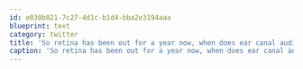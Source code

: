 ```yaml
---
id: e030b021-7c27-4d1c-b1d4-bba2e3194aaa
blueprint: text
category: twitter
title: 'So retina has been out for a year now, when does ear canal audio come out?'
caption: 'So retina has been out for a year now, when does ear canal audio come out?'
---
```

